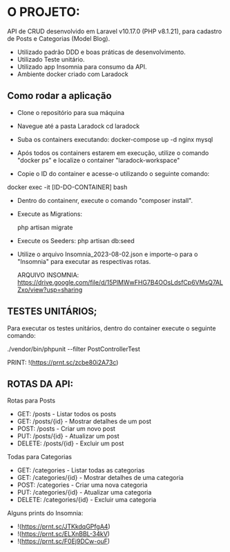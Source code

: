 # O  PROJETO:

API de CRUD desenvolvido em Laravel v10.17.0 (PHP v8.1.21), para cadastro de Posts e Categorias (Model Blog). 

- Utilizado padrão DDD e boas práticas de desenvolvimento.
- Utilizado Teste unitário.
- Utilizado app Insomnia para consumo da API.
- Ambiente docker criado com Laradock

## Como rodar a aplicação

- Clone o repositório para sua máquina
- Navegue até a pasta Laradock
	cd laradock
	
- Suba os containers executando:
	docker-compose up -d nginx mysql 
	
- Após todos os containers estarem em execução, utilize o comando "docker  ps" e localize o container "laradock-workspace"

- Copie o ID do container e acesse-o utilizando o seguinte comando:

docker exec -it [ID-DO-CONTAINER] bash

- Dentro do containenr, execute o comando "composer install".

- Execute as Migrations:

	php artisan migrate
	
- Execute os Seeders:
	php artisan db:seed
	
- Utilize o arquivo Insomnia_2023-08-02.json e importe-o para o "Insomnia" para executar as respectivas rotas.

  ARQUIVO INSOMNIA: https://drive.google.com/file/d/15PlMWwFHG7B4OOsLdsfCp6VMsQ7ALZxo/view?usp=sharing
  

## TESTES UNITÁRIOS;
Para executar os testes unitários, dentro do container execute o seguinte comando:

./vendor/bin/phpunit --filter PostControllerTest

PRINT: !(https://prnt.sc/zcbe80i2A73c)

## ROTAS DA API:

Rotas para Posts
- GET: /posts - Listar todos os posts
- GET: /posts/{id} - Mostrar detalhes de um post
- POST: /posts - Criar um novo post
- PUT: /posts/{id} - Atualizar um post
- DELETE: /posts/{id} - Excluir um post

Todas para Categorias
- GET: /categories - Listar todas as categorias
- GET: /categories/{id} - Mostrar detalhes de uma categoria
- POST: /categories - Criar uma nova categoria
- PUT: /categories/{id} - Atualizar uma categoria
- DELETE: /categories/{id} - Excluir uma  categoria

Alguns prints do Insomnia:
- !(https://prnt.sc/JTKkdqGPfgA4)
- !(https://prnt.sc/ELXnBBL-34kV)
- !(https://prnt.sc/F0Ej9DCw-ouF)
